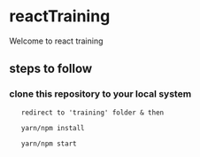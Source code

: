 # reactTraining
Welcome to react training

## steps to follow

  ### clone this repository to your local system

```
   redirect to 'training' folder & then 
   
   yarn/npm install
   
   yarn/npm start
```
